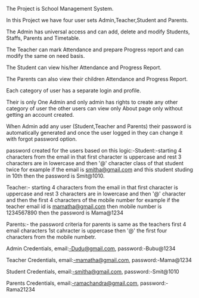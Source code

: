 The Project is School Management System.

In this Project we have four user sets Admin,Teacher,Student and Parents.

The Admin has universal access and can add, delete and modify Students, Staffs, Parents and Timetable.

The Teacher can mark Attendance and prepare Progress report and can modify the same on need basis.

The Student can view his/her Attendance and Progress Report.

The Parents can also view their children Attendance and Progress Report.

Each category of user has a separate login and profile.

Their is only One Admin and only admin has rights to create any other category of user the other users can view only About page only without getting an account created.

When Admin add any user (Student,Teacher and Parents) their password is automatically generated and once the user logged in they can change it with forgot password option.

password created for the users based on this logic:-Student:-starting 4 characters from the email in that first character is uppercase and rest 3 characters are in lowercase and then '@' character class of that student twice for example if the email is smitha@gmail.com and this student studing in 10th then the password is Smit@1010.

Teacher:- starting 4 characters from the email in that first character is uppercase and rest 3 characters are in lowercase and then '@' character and then the first 4 characters of the mobile number for example if the teacher email id is mamatha@gmail.com then mobile number is 1234567890 then the password is Mama@1234

Parents:- the password criteria for parents is same as the teachers first 4 email characters 1st cahracter is uppercase then '@' the first four characters from the mobile numbetr.

Admin Credentials,
email:-Dudu@gmail.com,
password:-Bubu@1234

Teacher Credentials,
email:-mamatha@gmail.com,
password:-Mama@1234

Student Credentials,
email:-smitha@gmail.com,
password:-Smit@1010

Parents Credentials,
email:-ramachandra@gmail.com,
password:-Rama21234
